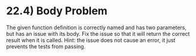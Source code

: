 # 22.4) Body Problem

The given function definition is correctly named and has two parameters, but has
an issue with its body. Fix the issue so that it will return the correct result
when it is called. Hint: the issue does not cause an error, it just prevents the
tests from passing.
